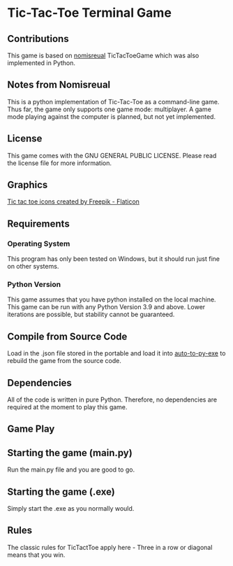 # Tic-Tac-Toe Terminal Game

## Contributions
This game is based on [nomisreual](https://github.com/nomisreual/TicTacToe) TicTacToeGame which was also implemented in Python.

## Notes from Nomisreual
This is a python implementation of Tic-Tac-Toe as a command-line game.
Thus far, the game only supports one game mode: multiplayer.
A game mode playing against the computer is planned, but not yet implemented.

## License
This game comes with the  GNU GENERAL PUBLIC LICENSE. Please read the license file for more information.

## Graphics
<a href="https://www.flaticon.com/free-icons/tic-tac-toe" title="tic tac toe icons">Tic tac toe icons created by Freepik - Flaticon</a>

## Requirements

### Operating System
This program has only been tested on Windows, but it should run just fine on other systems.

### Python Version
This game assumes that you have python installed on the local machine.
This game can be run with any Python Version 3.9 and above. Lower iterations are possible, but stability
cannot be guaranteed.

## Compile from Source Code
Load in the .json file stored in the portable and load it into [auto-to-py-exe](https://pypi.org/project/auto-py-to-exe/) to rebuild the
game from the source code.

## Dependencies
All of the code is written in pure Python. Therefore, no dependencies are required at the moment to play this game.

## Game Play

## Starting the game (main.py)
Run the main.py file and you are good to go.

## Starting the game (.exe)
Simply start the .exe as you normally would.

## Rules
The classic rules for TicTactToe apply here - Three in a row or diagonal means that you win.


